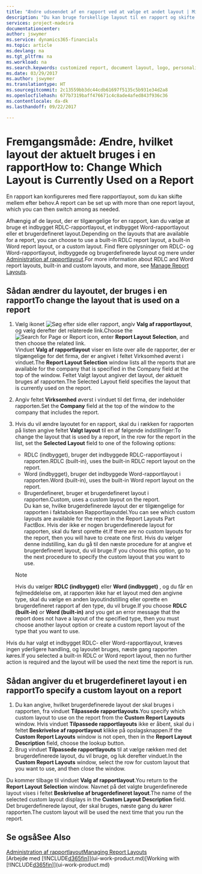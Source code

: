 ```yaml
---
title: "Ændre udseendet af en rapport ved at vælge et andet layout | Microsoft Docs"
description: "Du kan bruge forskellige layout til en rapport og skifte mellem layout for at ændre udseendet af en rapport."
services: project-madeira
documentationcenter: 
author: jswymer
ms.service: dynamics365-financials
ms.topic: article
ms.devlang: na
ms.tgt_pltfrm: na
ms.workload: na
ms.search.keywords: customized report, document layout, logo, personalize
ms.date: 03/29/2017
ms.author: jswymer
ms.translationtype: HT
ms.sourcegitcommit: 2c13559bb3dc44cdb61697f5135c5b931e34d2a8
ms.openlocfilehash: 677b7319baff476671c4c8ade4afed843f936c36
ms.contentlocale: da-dk
ms.lasthandoff: 09/22/2017

---
```

# <a name="how-to-change-which-layout-is-currently-used-on-a-report"></a><span data-ttu-id="87a33-103">Fremgangsmåde: Ændre, hvilket layout der aktuelt bruges i en rapport</span><span class="sxs-lookup"><span data-stu-id="87a33-103">How to: Change Which Layout is Currently Used on a Report</span></span>
<span data-ttu-id="87a33-104">En rapport kan konfigureres med flere rapportlayout, som du kan skifte mellem efter behov.</span><span class="sxs-lookup"><span data-stu-id="87a33-104">A report can be set up with more than one report layout, which you can then switch among as needed.</span></span>

<span data-ttu-id="87a33-105">Afhængig af de layout, der er tilgængelige for en rapport, kan du vælge at bruge et indbygget RDLC-rapportlayout, et indbygget Word-rapportlayout eller et brugerdefineret layout.</span><span class="sxs-lookup"><span data-stu-id="87a33-105">Depending on the layouts that are available for a report, you can choose to use a built-in RDLC report layout, a built-in Word report layout, or a custom layout.</span></span> <span data-ttu-id="87a33-106">Find flere oplysninger om RDLC- og Word-rapportlayout, indbyggede og brugerdefinerede layout og mere under [Administration af rapportlayout](ui-manage-report-layouts.md).</span><span class="sxs-lookup"><span data-stu-id="87a33-106">For more information about RDLC and Word report layouts, built-in and custom layouts, and more, see [Manage Report Layouts](ui-manage-report-layouts.md).</span></span>

## <a name="to-change-the-layout-that-is-used-on-a-report"></a><span data-ttu-id="87a33-107">Sådan ændrer du layoutet, der bruges i en rapport</span><span class="sxs-lookup"><span data-stu-id="87a33-107">To change the layout that is used on a report</span></span>
1. <span data-ttu-id="87a33-108">Vælg ikonet ![Søg efter side eller rapport](media/ui-search/search_small.png "Ikonet Søg efter side eller rapport"), angiv **Valg af rapportlayout**, og vælg derefter det relaterede link.</span><span class="sxs-lookup"><span data-stu-id="87a33-108">Choose the ![Search for Page or Report](media/ui-search/search_small.png "Search for Page or Report icon") icon, enter **Report Layout Selection**, and then choose the related link.</span></span>  
   <span data-ttu-id="87a33-109">Vinduet **Valg af rapportlayout** viser en liste over alle de rapporter, der er tilgængelige for det firma, der er angivet i feltet Virksomhed øverst i vinduet.</span><span class="sxs-lookup"><span data-stu-id="87a33-109">The **Report Layout Selection** window lists all the reports that are available for the company that is specified in the Company field at the top of the window.</span></span> <span data-ttu-id="87a33-110">Feltet Valgt layout angiver det layout, der aktuelt bruges af rapporten.</span><span class="sxs-lookup"><span data-stu-id="87a33-110">The Selected Layout field specifies the layout that is currently used on the report.</span></span>
2. <span data-ttu-id="87a33-111">Angiv feltet **Virksomhed** øverst i vinduet til det firma, der indeholder rapporten.</span><span class="sxs-lookup"><span data-stu-id="87a33-111">Set the **Company** field at the top of the window to the company that includes the report.</span></span>
3. <span data-ttu-id="87a33-112">Hvis du vil ændre layoutet for en rapport, skal du i rækken for rapporten på listen angive feltet **Valgt layout** til en af følgende indstillinger:</span><span class="sxs-lookup"><span data-stu-id="87a33-112">To change the layout that is used by a report, in the row for the report in the list, set the **Selected Layout** field to one of the following options:</span></span>
   * <span data-ttu-id="87a33-113">RDLC (indbygget), bruger det indbyggede RDLC-rapportlayout i rapporten.</span><span class="sxs-lookup"><span data-stu-id="87a33-113">RDLC (built-in), uses the built-in RDLC report layout on the report.</span></span>
   * <span data-ttu-id="87a33-114">Word (indbygget), bruger det indbyggede Word-rapportlayout i rapporten.</span><span class="sxs-lookup"><span data-stu-id="87a33-114">Word (built-in), uses the built-in Word report layout on the report.</span></span>
   * <span data-ttu-id="87a33-115">Brugerdefineret, bruger et brugerdefineret layout i rapporten.</span><span class="sxs-lookup"><span data-stu-id="87a33-115">Custom, uses a custom layout on the report.</span></span>  
     <span data-ttu-id="87a33-116">Du kan se, hvilke brugerdefinerede layout der er tilgængelige for rapporten i faktaboksen Rapportlayoutdel.</span><span class="sxs-lookup"><span data-stu-id="87a33-116">You can see which custom layouts are available for the report in the Report Layouts Part FactBox.</span></span> <span data-ttu-id="87a33-117">Hvis der ikke er nogen brugerdefinerede layout for rapporten, skal du først oprette ét.</span><span class="sxs-lookup"><span data-stu-id="87a33-117">If there are no custom layouts for the report, then you will have to create one first.</span></span> <span data-ttu-id="87a33-118">Hvis du vælger denne indstilling, kan du gå til den næste procedure for at angive et brugerdefineret layout, du vil bruge.</span><span class="sxs-lookup"><span data-stu-id="87a33-118">If you choose this option, go to the next procedure to specify the custom layout that you want to use.</span></span>

    > [!NOTE]  
    >   <span data-ttu-id="87a33-119">Hvis du vælger **RDLC (indbygget)** eller **Word (indbygget)** , og du får en fejlmeddelelse om, at rapporten ikke har et layout med den angivne type, skal du vælge en anden layoutindstilling eller oprette en brugerdefineret rapport af den type, du vil bruge.</span><span class="sxs-lookup"><span data-stu-id="87a33-119">If you choose **RDLC (built-in)** or **Word (built-in)** and you get an error message that the report does not have a layout of the specified type, then you must choose another layout option or create a custom report layout of the type that you want to use.</span></span>

<span data-ttu-id="87a33-120">Hvis du har valgt et indbygget RDLC- eller Word-rapportlayout, kræves ingen yderligere handling, og layoutet bruges, næste gang rapporten køres.</span><span class="sxs-lookup"><span data-stu-id="87a33-120">If you selected a built-in RDLC or Word report layout, then no further action is required and the layout will be used the next time the report is run.</span></span>

## <a name="to-specify-a-custom-layout-on-a-report"></a><span data-ttu-id="87a33-121">Sådan angiver du et brugerdefineret layout i en rapport</span><span class="sxs-lookup"><span data-stu-id="87a33-121">To specify a custom layout on a report</span></span>
1. <span data-ttu-id="87a33-122">Du kan angive, hvilket brugerdefinerede layout der skal bruges i rapporten, fra vinduet **Tilpassede rapportlayouts**.</span><span class="sxs-lookup"><span data-stu-id="87a33-122">You specify which custom layout to use on the report from the **Custom Report Layouts** window.</span></span> <span data-ttu-id="87a33-123">Hvis vinduet **Tilpassede rapportlayouts** ikke er åbent, skal du i feltet **Beskrivelse af rapportlayout** klikke på opslagsknappen.</span><span class="sxs-lookup"><span data-stu-id="87a33-123">If the **Custom Report Layouts** window is not open, then in the **Report Layout Description** field, choose the lookup button.</span></span>
2. <span data-ttu-id="87a33-124">Brug vinduet **Tilpassede rapportlayouts** til at vælge rækken med det brugerdefinerede layout, du vil bruge, og luk derefter vinduet.</span><span class="sxs-lookup"><span data-stu-id="87a33-124">In the **Custom Report Layouts** window, select the row for custom layout that you want to use, and then close the window.</span></span>

<span data-ttu-id="87a33-125">Du kommer tilbage til vinduet **Valg af rapportlayout**.</span><span class="sxs-lookup"><span data-stu-id="87a33-125">You return to the **Report Layout Selection** window.</span></span> <span data-ttu-id="87a33-126">Navnet på det valgte brugerdefinerede layout vises i feltet **Beskrivelse af brugerdefineret layout**.</span><span class="sxs-lookup"><span data-stu-id="87a33-126">The name of the selected custom layout displays in the **Custom Layout Description** field.</span></span> <span data-ttu-id="87a33-127">Det brugerdefinerede layout, der skal bruges, næste gang du kører rapporten.</span><span class="sxs-lookup"><span data-stu-id="87a33-127">The custom layout will be used the next time that you run the report.</span></span>

## <a name="see-also"></a><span data-ttu-id="87a33-128">Se også</span><span class="sxs-lookup"><span data-stu-id="87a33-128">See Also</span></span>
[<span data-ttu-id="87a33-129">Administration af rapportlayout</span><span class="sxs-lookup"><span data-stu-id="87a33-129">Managing Report Layouts</span></span>](ui-manage-report-layouts.md)  
<span data-ttu-id="87a33-130">[Arbejde med [!INCLUDE[d365fin](includes/d365fin_md.md)]](ui-work-product.md)</span><span class="sxs-lookup"><span data-stu-id="87a33-130">[Working with [!INCLUDE[d365fin](includes/d365fin_md.md)]](ui-work-product.md)</span></span>

